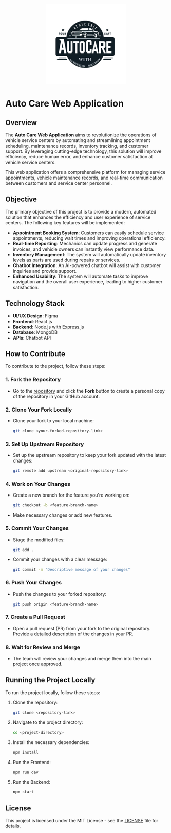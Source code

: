 <p align="center">
  <img src="./client//src/assets/photos/logo.png" alt="Project Logo" width="250" height="250">
</p>



# Auto Care Web Application

## Overview

The **Auto Care Web Application** aims to revolutionize the operations of vehicle service centers by automating and streamlining appointment scheduling, maintenance records, inventory tracking, and customer support. By leveraging cutting-edge technology, this solution will improve efficiency, reduce human error, and enhance customer satisfaction at vehicle service centers.

This web application offers a comprehensive platform for managing service appointments, vehicle maintenance records, and real-time communication between customers and service center personnel.

## Objective

The primary objective of this project is to provide a modern, automated solution that enhances the efficiency and user experience of service centers. The following key features will be implemented:

- **Appointment Booking System**: Customers can easily schedule service appointments, reducing wait times and improving operational efficiency.
- **Real-time Reporting**: Mechanics can update progress and generate invoices, and vehicle owners can instantly view performance data.
- **Inventory Management**: The system will automatically update inventory levels as parts are used during repairs or services.
- **Chatbot Integration**: An AI-powered chatbot will assist with customer inquiries and provide support.
- **Enhanced Usability**: The system will automate tasks to improve navigation and the overall user experience, leading to higher customer satisfaction.

## Technology Stack

- **UI/UX Design**: Figma
- **Frontend**: React.js
- **Backend**: Node.js with Express.js
- **Database**: MongoDB
- **APIs**: Chatbot API 

## How to Contribute

To contribute to the project, follow these steps:

### 1. Fork the Repository
- Go to the [repository](<repository-link>) and click the **Fork** button to create a personal copy of the repository in your GitHub account.

### 2. Clone Your Fork Locally
- Clone your fork to your local machine:
  ```bash
  git clone <your-forked-repository-link>
  ```

### 3. Set Up Upstream Repository
- Set up the upstream repository to keep your fork updated with the latest changes:
  ```bash
  git remote add upstream <original-repository-link>
  ```

### 4. Work on Your Changes
- Create a new branch for the feature you're working on:
  ```bash
  git checkout -b <feature-branch-name>
  ```
- Make necessary changes or add new features.

### 5. Commit Your Changes
- Stage the modified files:
  ```bash
  git add .
  ```
- Commit your changes with a clear message:
  ```bash
  git commit -m "Descriptive message of your changes"
  ```

### 6. Push Your Changes
- Push the changes to your forked repository:
  ```bash
  git push origin <feature-branch-name>
  ```

### 7. Create a Pull Request
- Open a pull request (PR) from your fork to the original repository. Provide a detailed description of the changes in your PR.

### 8. Wait for Review and Merge
- The team will review your changes and merge them into the main project once approved.

## Running the Project Locally

To run the project locally, follow these steps:

1. Clone the repository:
   ```bash
   git clone <repository-link>
   ```

2. Navigate to the project directory:
   ```bash
   cd <project-directory>
   ```

3. Install the necessary dependencies:
   ```bash
   npm install
   ```

4. Run the Frontend:
   ```bash
   npm run dev
   ```

5. Run the Backend:
   ```bash
   npm start
   ```

## License

This project is licensed under the MIT License - see the [LICENSE](LICENSE) file for details.
